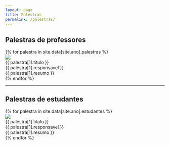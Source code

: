 ```yaml
---
layout: page
title: Palestras
permalink: /palestras/
---
```


<div class="post-resumo">
  <div class="container">
    <h2>Palestras de professores</h2>
  </div>
</div>

<section class="atividades">
    {% for palestra in site.data[site.ano].palestras %}
    <div class="atividade">
        <div class="row container" id="{{ palestra[0] }}">
            <div class="atividade-foto col-md-3 col-12">
                <img src="{{ site.baseurl }}/img/{{ site.ano }}/pessoas/{{ palestra[1].id_responsavel }}.jpg">
            </div>
            <div class="atividade-infos col-md-9 col-12">
                <div class="atividade-titulo">
                    {{ palestra[1].titulo }}
                </div>
                <div class="atividade-responsavel">
                    {{ palestra[1].responsavel }}
                </div>
                <div class="atividade-resumo">
                    <span>
                        {{ palestra[1].resumo }}
                    </span>
                </div>
            </div>
        </div>
    </div>
    {% endfor %}
</section>

<hr>
<div class="post-resumo">
  <div class="container">
    <h2>Palestras de estudantes</h2>
  </div>
</div>

<section class="atividades">
    {% for palestra in site.data[site.ano].estudantes %}
    <div class="atividade">
        <div class="row container" id="{{ palestra[0] }}">
            <div class="atividade-foto col-md-3 col-12">
                <img src="{{ site.baseurl }}/img/{{ site.ano }}/pessoas/{{ palestra[1].id_responsavel }}.jpg">
            </div>
            <div class="atividade-infos col-md-9 col-12">
                <div class="atividade-titulo">
                    {{ palestra[1].titulo }}
                </div>
                <div class="atividade-responsavel">
                    {{ palestra[1].responsavel }}
                </div>
                <div class="atividade-resumo">
                    <span>
                        {{ palestra[1].resumo }}
                    </span>
                </div>
            </div>
        </div>
    </div>
    {% endfor %}
</section>